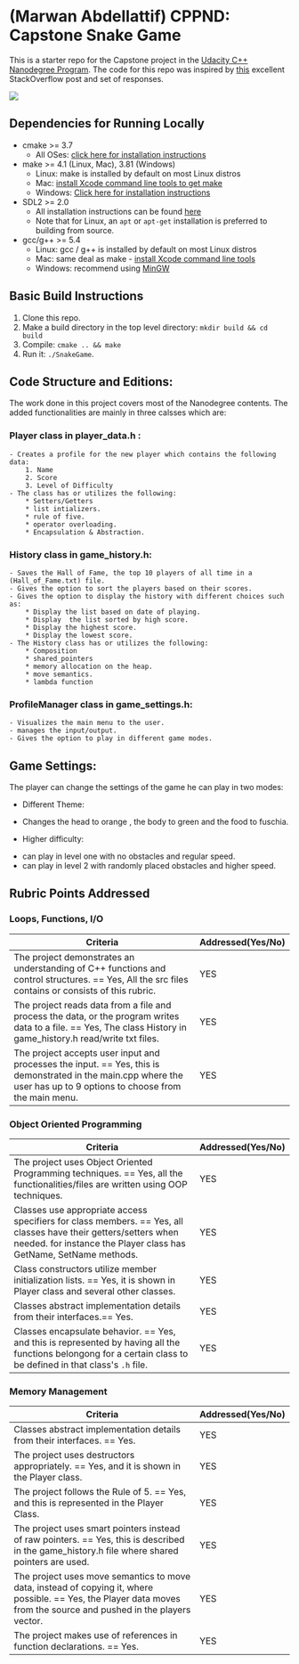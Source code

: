 # (Marwan Abdellattif) CPPND: Capstone Snake Game

This is a starter repo for the Capstone project in the [Udacity C++ Nanodegree Program](https://www.udacity.com/course/c-plus-plus-nanodegree--nd213). The code for this repo was inspired by [this](https://codereview.stackexchange.com/questions/212296/snake-game-in-c-with-sdl) excellent StackOverflow post and set of responses.

<img src="snake_game.gif"/>


## Dependencies for Running Locally
* cmake >= 3.7
  * All OSes: [click here for installation instructions](https://cmake.org/install/)
* make >= 4.1 (Linux, Mac), 3.81 (Windows)
  * Linux: make is installed by default on most Linux distros
  * Mac: [install Xcode command line tools to get make](https://developer.apple.com/xcode/features/)
  * Windows: [Click here for installation instructions](http://gnuwin32.sourceforge.net/packages/make.htm)
* SDL2 >= 2.0
  * All installation instructions can be found [here](https://wiki.libsdl.org/Installation)
  * Note that for Linux, an `apt` or `apt-get` installation is preferred to building from source.
* gcc/g++ >= 5.4
  * Linux: gcc / g++ is installed by default on most Linux distros
  * Mac: same deal as make - [install Xcode command line tools](https://developer.apple.com/xcode/features/)
  * Windows: recommend using [MinGW](http://www.mingw.org/)

## Basic Build Instructions

1. Clone this repo.
2. Make a build directory in the top level directory: `mkdir build && cd build`
3. Compile: `cmake .. && make`
4. Run it: `./SnakeGame`.

## Code Structure and Editions:

The work done in this project covers most of the Nanodegree contents. The added functionalities are mainly in three calsses which are:
### Player class in player_data.h :
    - Creates a profile for the new player which contains the following data:
        1. Name
        2. Score
        3. Level of Difficulty
    - The class has or utilizes the following:
        * Setters/Getters
        * list intializers.
        * rule of five.
        * operator overloading.
        * Encapsulation & Abstraction. 
### History class in game_history.h:
    - Saves the Hall of Fame, the top 10 players of all time in a (Hall_of_Fame.txt) file. 
    - Gives the option to sort the players based on their scores.
    - Gives the option to display the history with different choices such as:
        * Display the list based on date of playing. 
        * Display  the list sorted by high score.
        * Display the highest score.
        * Display the lowest score.
    - The History class has or utilizes the following:
        * Composition
        * shared_pointers
        * memory allocation on the heap. 
        * move semantics. 
        * lambda function
### ProfileManager class in game_settings.h: 
    - Visualizes the main menu to the user. 
    - manages the input/output.
    - Gives the option to play in different game modes.

## Game Settings: 
The player can change the settings of the game he can play in two modes:
- Different Theme: 
* Changes the head to orange , the body to green and the food to fuschia. 
- Higher difficulty:
* can play in level one with no obstacles and regular speed. 
* can play in level 2 with randomly placed obstacles and higher speed.

## Rubric Points Addressed

### Loops, Functions, I/O
|Criteria| Addressed(Yes/No)|
|--------|------------|
The project demonstrates an understanding of C++ functions and control structures. == Yes, All the src files contains or consists of this rubric. |YES
The project reads data from a file and process the data, or the program writes data to a file. == Yes, The class History in game_history.h read/write txt files. |YES
The project accepts user input and processes the input. == Yes, this is demonstrated in the main.cpp where the user has up to 9 options to choose from the main menu. |YES

### Object Oriented Programming
|Criteria| Addressed(Yes/No)|
|--------|------------|
The project uses Object Oriented Programming techniques. == Yes, all the functionalities/files are written using OOP techniques.|YES
Classes use appropriate access specifiers for class members. == Yes, all classes have their getters/setters when needed. for instance the Player class has GetName, SetName methods.|YES
Class constructors utilize member initialization lists. == Yes, it is shown in Player class and several other classes.|YES
Classes abstract implementation details from their interfaces.== Yes.|YES
Classes encapsulate behavior. == Yes, and this is represented by having all the functions belongong for a certain class to be defined in that class's `.h` file.|YES


### Memory Management
|Criteria| Addressed(Yes/No)|
|--------|------------|
Classes abstract implementation details from their interfaces. == Yes. |YES
The project uses destructors appropriately. == Yes, and it is shown in the Player class.|YES
The project follows the Rule of 5. == Yes, and this is represented in the Player Class. |YES
The project uses smart pointers instead of raw pointers. == Yes, this is described in the game_history.h file where shared pointers are used.|YES
The project uses move semantics to move data, instead of copying it, where possible. == Yes, the Player data moves from the source and pushed in the players vector.|YES
The project makes use of references in function declarations. == Yes. |YES
